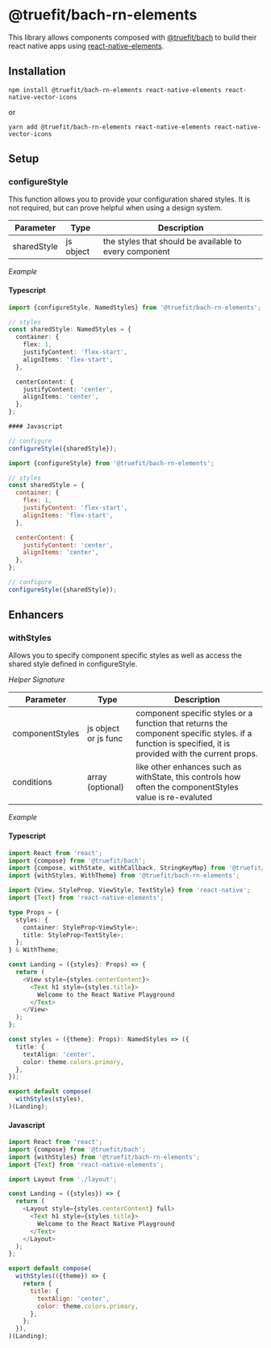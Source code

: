 # @truefit/bach-rn-elements

This library allows components composed with [@truefit/bach](https://github.com/truefit/bach) to build their react native apps using [react-native-elements](https://react-native-training.github.io/react-native-elements/).

## Installation

```
npm install @truefit/bach-rn-elements react-native-elements react-native-vector-icons
```

or

```
yarn add @truefit/bach-rn-elements react-native-elements react-native-vector-icons
```

## Setup

### configureStyle

This function allows you to provide your configuration shared styles. It is not required, but can prove helpful when using a design system.

| Parameter   | Type      | Description                                            |
| ----------- | --------- | ------------------------------------------------------ |
| sharedStyle | js object | the styles that should be available to every component |

_Example_

#### Typescript

```Typescript
import {configureStyle, NamedStyles} from '@truefit/bach-rn-elements';

// styles
const sharedStyle: NamedStyles = {
  container: {
    flex: 1,
    justifyContent: 'flex-start',
    alignItems: 'flex-start',
  },

  centerContent: {
    justifyContent: 'center',
    alignItems: 'center',
  },
};

#### Javascript

// configure
configureStyle({sharedStyle});
```

```Javascript
import {configureStyle} from '@truefit/bach-rn-elements';

// styles
const sharedStyle = {
  container: {
    flex: 1,
    justifyContent: 'flex-start',
    alignItems: 'flex-start',
  },

  centerContent: {
    justifyContent: 'center',
    alignItems: 'center',
  },
};

// configure
configureStyle({sharedStyle});
```

## Enhancers

### withStyles

Allows you to specify component specific styles as well as access the shared style defined in configureStyle.

_Helper Signature_

| Parameter       | Type                 | Description                                                                                                                                            |
| --------------- | -------------------- | ------------------------------------------------------------------------------------------------------------------------------------------------------ |
| componentStyles | js object or js func | component specific styles or a function that returns the component specific styles. if a function is specified, it is provided with the current props. |
| conditions      | array (optional)     | like other enhances such as withState, this controls how often the componentStyles value is re-evaluted                                                |

_Example_

#### Typescript

```Typescript
import React from 'react';
import {compose} from '@truefit/bach';
import {compose, withState, withCallback, StringKeyMap} from '@truefit/bach';
import {withStyles, WithTheme} from '@truefit/bach-rn-elements';

import {View, StyleProp, ViewStyle, TextStyle} from 'react-native';
import {Text} from 'react-native-elements';

type Props = {
  styles: {
    container: StyleProp<ViewStyle>;
    title: StyleProp<TextStyle>;
  };
} & WithTheme;

const Landing = ({styles}: Props) => {
  return (
    <View style={styles.centerContent}>
      <Text h1 style={styles.title}>
        Welcome to the React Native Playground
      </Text>
    </View>
  );
};

const styles = ({theme}: Props): NamedStyles => ({
  title: {
    textAlign: 'center',
    color: theme.colors.primary,
  },
});

export default compose(
  withStyles(styles),
)(Landing);
```

#### Javascript

```Javascript
import React from 'react';
import {compose} from '@truefit/bach';
import {withStyles} from '@truefit/bach-rn-elements';
import {Text} from 'react-native-elements';

import Layout from './layout';

const Landing = ({styles}) => {
  return (
    <Layout style={styles.centerContent} full>
      <Text h1 style={styles.title}>
        Welcome to the React Native Playground
      </Text>
    </Layout>
  );
};

export default compose(
  withStyles(({theme}) => {
    return {
      title: {
        textAlign: 'center',
        color: theme.colors.primary,
      },
    };
  }),
)(Landing);
```
